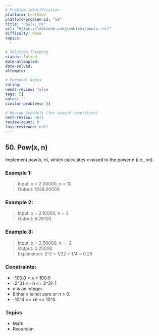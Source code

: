 ```yaml
---
# Problem Identification
platform: LeetCode
platform-problem-id: "50"
title: "Pow(x, n)"
url: "https://leetcode.com/problems/pow(x,-n)/"
difficulty: None
topics:
  -

# Solution Tracking
status: Solved
date-attempted:
date-solved:
attempts:

# Personal Notes
rating:
needs-review: false
tags: []
notes: ""
similar-problems: []

# Review Schedule (for spaced repetition)
next-review: null
review-count: 0
last-reviewed: null
---
```


## 50. Pow(x, n)
Implement pow(x, n), which calculates x raised to the power n (i.e., xn).

### Example 1:

> Input: x = 2.00000, n = 10<br/>
> Output: 1024.00000

### Example 2:

> Input: x = 2.10000, n = 3<br/>
> Output: 9.26100

### Example 3:

> Input: x = 2.00000, n = -2<br/>
> Output: 0.25000<br/>
> Explanation: 2-2 = 1/22 = 1/4 = 0.25
 
### Constraints:

- -100.0 < x < 100.0
- -2^31 <= n <= 2^31-1
- n is an integer.
- Either x is not zero or n > 0.
- -10^4 <= xn <= 10^4

### Topics

- Math
- Recursion